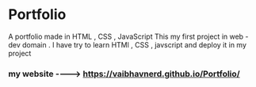 # Portfolio
A portfolio made in HTML , CSS , JavaScript
This my first project in web - dev domain . I have try to learn HTMl , CSS , javscript and deploy it in my project 
### my website ---->  https://vaibhavnerd.github.io/Portfolio/

